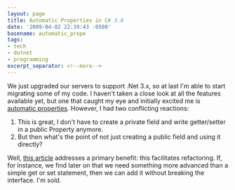 ```yaml
---
layout: page
title: Automatic Properties in C# 3.0
date: '2009-04-02 22:39:43 -0500'
basename: automatic_prope
tags:
- tech
- dotnet
- programming
excerpt_separator: <!--more-->
---
```


We just upgraded our servers to support .Net 3.x, so at last I'm able to start
migrating some of my code. I haven't taken a close look at all the features
available yet, but one that caught my eye and initially excited me is [automatic
properties](http://community.bartdesmet.net/blogs/bart/archive/2007/03/03/c-3-0-automatic-properties-explained.aspx). However, I had two conflicting reactions:

<ol>
<li>This is great, I don't have to create a private field and write getter/setter in a public Property anymore.</li>
<li>But then what's the point of not just creating a public field and using it directly?</li>
</ol>

Well, [this
article](http://community.bartdesmet.net/blogs/bart/archive/2007/03/03/c-3-0-automatic-properties-explained.aspx) addresses a primary benefit: this facilitates refactoring. If, for
instance, we find later on that we need something more advanced than a simple
get or set statement, then we can add it without breaking the interface. I'm
sold.
